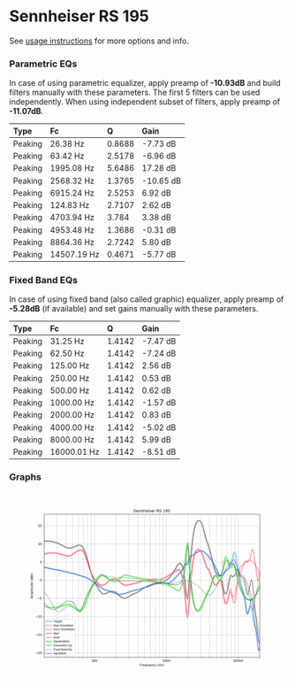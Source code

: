 # Sennheiser RS 195
See [usage instructions](https://github.com/jaakkopasanen/AutoEq#usage) for more options and info.

### Parametric EQs
In case of using parametric equalizer, apply preamp of **-10.93dB** and build filters manually
with these parameters. The first 5 filters can be used independently.
When using independent subset of filters, apply preamp of **-11.07dB**.

| Type    | Fc          |      Q | Gain      |
|:--------|:------------|:-------|:----------|
| Peaking | 26.38 Hz    | 0.8688 | -7.73 dB  |
| Peaking | 63.42 Hz    | 2.5178 | -6.96 dB  |
| Peaking | 1995.08 Hz  | 5.6486 | 17.28 dB  |
| Peaking | 2568.32 Hz  | 1.3765 | -10.65 dB |
| Peaking | 6915.24 Hz  | 2.5253 | 6.92 dB   |
| Peaking | 124.83 Hz   | 2.7107 | 2.62 dB   |
| Peaking | 4703.94 Hz  | 3.784  | 3.38 dB   |
| Peaking | 4953.48 Hz  | 1.3686 | -0.31 dB  |
| Peaking | 8864.36 Hz  | 2.7242 | 5.80 dB   |
| Peaking | 14507.19 Hz | 0.4671 | -5.77 dB  |

### Fixed Band EQs
In case of using fixed band (also called graphic) equalizer, apply preamp of **-5.28dB**
(if available) and set gains manually with these parameters.

| Type    | Fc          |      Q | Gain     |
|:--------|:------------|:-------|:---------|
| Peaking | 31.25 Hz    | 1.4142 | -7.47 dB |
| Peaking | 62.50 Hz    | 1.4142 | -7.24 dB |
| Peaking | 125.00 Hz   | 1.4142 | 2.56 dB  |
| Peaking | 250.00 Hz   | 1.4142 | 0.53 dB  |
| Peaking | 500.00 Hz   | 1.4142 | 0.62 dB  |
| Peaking | 1000.00 Hz  | 1.4142 | -1.57 dB |
| Peaking | 2000.00 Hz  | 1.4142 | 0.83 dB  |
| Peaking | 4000.00 Hz  | 1.4142 | -5.02 dB |
| Peaking | 8000.00 Hz  | 1.4142 | 5.99 dB  |
| Peaking | 16000.01 Hz | 1.4142 | -8.51 dB |

### Graphs
![](./Sennheiser%20RS%20195.png)
